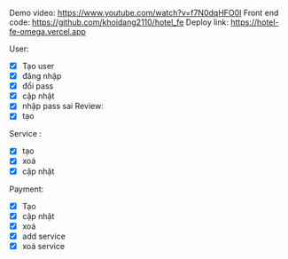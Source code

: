 Demo video: https://www.youtube.com/watch?v=f7N0dqHFO0I
Front end code: https://github.com/khoidang2110/hotel_fe
Deploy link: https://hotel-fe-omega.vercel.app

User:
- [x] Tạo user
- [x] đăng nhập
- [x] đổi pass
- [x] cập nhật
- [x] nhập pass sai 
Review:
- [x] tạo

Service :
- [x] tạo 
- [x] xoá
- [x] cập nhật

Payment: 
- [x] Tạo
- [x] cập nhật
- [x] xoá
- [x] add service
- [x] xoá service
